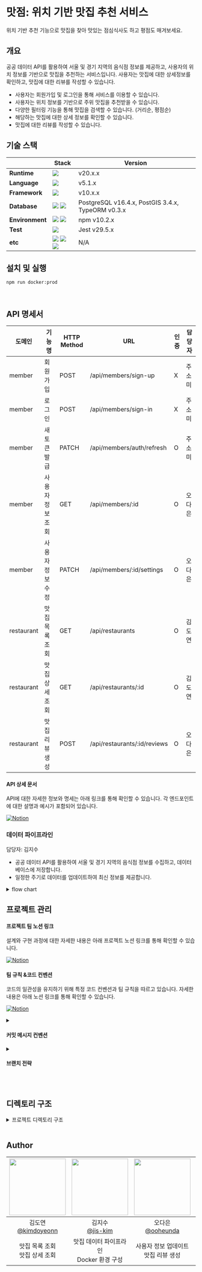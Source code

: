# 맛점: 위치 기반 맛집 추천 서비스

위치 기반 추천 기능으로 맛집을 찾아 맛있는 점심식사도 하고 평점도 매겨보세요.

## 개요

공공 데이터 API를 활용하여 서울 및 경기 지역의 음식점 정보를 제공하고, 사용자의 위치 정보를 기반으로 맛집을 추천하는 서비스입니다.
사용자는 맛집에 대한 상세정보를 확인하고, 맛집에 대한 리뷰를 작성할 수 있습니다.

- 사용자는 회원가입 및 로그인을 통해 서비스를 이용할 수 있습니다.
- 사용자는 위치 정보를 기반으로 주위 맛집을 추천받을 수 있습니다.
- 다양한 필터링 기능을 통해 맛집을 검색할 수 있습니다. (거리순, 평점순)
- 해당하는 맛집에 대한 상세 정보를 확인할 수 있습니다.
- 맛집에 대한 리뷰를 작성할 수 있습니다.

## 기술 스택

|                 | Stack                                                                                                                                                                                                                                                                                                               | Version                                           |
| --------------- | ------------------------------------------------------------------------------------------------------------------------------------------------------------------------------------------------------------------------------------------------------------------------------------------------------------------- | ------------------------------------------------- |
| **Runtime**     | <img src="https://img.shields.io/badge/node.js-5FA04E?style=for-the-badge&logo=node.js&logoColor=white" />                                                                                                                                                                                                          | v20.x.x                                           |
| **Language**    | <img src="https://img.shields.io/badge/Typescript-3178C6?style=for-the-badge&logo=Typescript&logoColor=white" />                                                                                                                                                                                                    | v5.1.x                                            |
| **Framework**   | <img src="https://img.shields.io/badge/nestjs-E0234E?style=for-the-badge&logo=nestjs&logoColor=white" />                                                                                                                                                                                                            | v10.x.x                                           |
| **Database**    | <img src="https://img.shields.io/badge/postgresql-4169e1?style=for-the-badge&logo=postgresql&logoColor=white" /> <img src="https://img.shields.io/badge/typeorm-FE0803?style=for-the-badge&logo=typeorm&logoColor=white">                                                                                           | PostgreSQL v16.4.x, PostGIS 3.4.x, TypeORM v0.3.x |
| **Environment** | <img src="https://img.shields.io/badge/NPM-%23CB3837.svg?style=for-the-badge&logo=npm&logoColor=white"> <img src="https://img.shields.io/badge/Git-F05032?style=for-the-badge&logo=Git&logoColor=white" />                                                                                                          | npm v10.2.x                                       |
| **Test**        | <img src="https://img.shields.io/badge/Jest-C21325?style=for-the-badge&logo=jest&logoColor=white">                                                                                                                                                                                                                  | Jest v29.5.x                                      |
| **etc**         | <img src="https://img.shields.io/badge/JWT-black?style=for-the-badge&logo=JSON%20web%20tokens"> <img src="https://img.shields.io/badge/passport-34E27A?style=for-the-badge&logo=passport&logoColor=white"> <img src="https://img.shields.io/badge/swagger-85EA2D?style=for-the-badge&logo=swagger&logoColor=white"> | N/A                                               |

## 설치 및 실행

```
npm run docker:prod
```

<br/>

## API 명세서

| 도메인     | 기능명           | HTTP Method | URL                          | 인증 | 담당자 |
| ---------- | ---------------- | ----------- | ---------------------------- | ---- | ------ |
| member     | 회원 가입        | POST        | /api/members/sign-up         | X    | 주소미 |
| member     | 로그인           | POST        | /api/members/sign-in         | X    | 주소미 |
| member     | 새 토큰 발급     | PATCH       | /api/members/auth/refresh    | O    | 주소미 |
| member     | 사용자 정보 조회 | GET         | /api/members/:id             | O    | 오다은 |
| member     | 사용자 정보 수정 | PATCH       | /api/members/:id/settings    | O    | 오다은 |
| restaurant | 맛집 목록 조회   | GET         | /api/restaurants             | O    | 김도연 |
| restaurant | 맛집 상세 조회   | GET         | /api/restaurants/:id         | O    | 김도연 |
| restaurant | 맛집 리뷰 생성   | POST        | /api/restaurants/:id/reviews | O    | 오다은 |

#### API 상세 문서

API에 대한 자세한 정보와 명세는 아래 링크를 통해 확인할 수 있습니다. 각 엔드포인트에 대한 설명과 예시가 포함되어 있습니다.

[![Notion](https://img.shields.io/badge/API_상세_문서-%23000000.svg?style=for-the-badge&logo=notion&logoColor=white)](https://evening-cushion-319.notion.site/45110023f9484632b7dc638e4dd11d48?v=736563bd97434c1b9c6c124f4c25ecc7&pvs=4)

### 데이터 파이프라인

담당자: 김지수

- 공공 데이터 API를 활용하여 서울 및 경기 지역의 음식점 정보를 수집하고, 데이터베이스에 저장합니다.
- 일정한 주기로 데이터를 업데이트하여 최신 정보를 제공합니다.

<details>
  <summary>flow chart</summary>

```mermaid
graph TD;
  B1[insertData] --> B2[processingRawXML];
  B2 --> B3[readMultipleFiles]
  B3 --> C4[dataFormatting];

  C1[updateData] --> C2[getRecentUpdate];
  C2 --> C3[fetchData];
  C3 --> C4;

  C4 --> D1[DataSourceManager];

```

</details>

## 프로젝트 관리

#### 프로젝트 팀 노션 링크

설계와 구현 과정에 대한 자세한 내용은 아래 프로젝트 노션 링크를 통해 확인할 수 있습니다.

[![Notion](https://img.shields.io/badge/맛점_프로젝트_문서-%23000000.svg?style=for-the-badge&logo=notion&logoColor=white)](http://evening-cushion-319.notion.site)

#### 팀 규칙 &코드 컨벤션

코드의 일관성을 유지하기 위해 특정 코드 컨벤션과 팀 규칙을 따르고 있습니다.
자세한 내용은 아래 노션 링크를 통해 확인할 수 있습니다.

[![Notion](https://img.shields.io/badge/코드_컨벤션_및_팀_규칙-%23000000.svg?style=for-the-badge&logo=notion&logoColor=white)](https://evening-cushion-319.notion.site/9e36314df92e468b8285abd6b57217e8?pvs=25)

<details>
<summary><h4>커밋 메시지 컨벤션</h4></summary>

```
# (gitmoji) <타입> : <제목><이슈번호>

##### 제목은 이슈 번호와 함께 최대 50 글자까지 한 줄로 입력 ############## -> |

# 본문은 위에 작성
######## 본문은 한 줄에 최대 72 글자까지만 입력 ########################### -> |

# --- COMMIT END ---
# <타입> 리스트
#   ✨(:sparkles:) feat    : 기능 (새로운 기능)
#   🐛(:bug:) fix     : 버그 (버그 수정)
#   ♻(:recycle:) refactor : 리팩토링
#   💄(:lipstick:) style   : 스타일 (코드 형식, 세미콜론 추가: 비즈니스 로직에 변경 없음)
#   📝(:memo:) docs    : 문서 (문서 추가, 수정, 삭제)
#   ✅(:white_check_mark:) test    : 테스트 (테스트 코드 추가, 수정, 삭제: 비즈니스 로직에 변경 없음)
#   🔨(:hammer:) chore   : 기타 변경사항 (빌드 스크립트 수정 등)
# ------------------
#     제목은 명령문으로
#     제목 끝에 마침표(.) 금지
#     제목과 본문을 한 줄 띄워 분리하기
#     본문은 "어떻게" 보다 "무엇을", "왜"를 설명한다.
#     본문은 한 줄을 작성하고 . 마침표를 찍어서 분리한다.
# ------------------
```

</details>

<details>
<summary><h4>브랜치 전략</h4></summary>

| 브랜치 유형        | 브랜치 이름 | 설명                                                                         | **사용법**                                                                   |
| ------------------ | ----------- | ---------------------------------------------------------------------------- | ---------------------------------------------------------------------------- |
| **Main Branch**    | `main`      | 제품으로 출시될 수 있는 브랜치                                               | 사용자에게 배포 가능한 상태만을 관리하며, 배포(release) 이력을 관리합니다.   |
| **Develop Branch** | `dev`       | 다음 출시 버전을 개발하는 브랜치                                             | 모든 기능이 추가되고 버그가 수정된 후, `dev` 브랜치를 `main`으로 병합합니다. |
| **Feature Branch** | `feature/*` | 새로운 기능 개발 및 버그 수정이 필요할 때마다 `dev` 브랜치로부터 분기됩니다. | 개발이 완료되면 `dev` 브랜치로 merge 하여 다른 사람들과 공유합니다.          |

### 예시

- Feature 브랜치 명명 규칙: `feature/기능요약` (예: `feature/login-api`)

</details>

<br/>

<br/>

## 디렉토리 구조

<details>
<summary>프로젝트 디렉토리 구조</summary>

```bash
.
├── Dockerfiles # 도커 이미지 빌드를 위한 파일
│   ├── db
│   └── server
├── data-pipeline # 데이터 파이프라인
│   ├── data # xml files
│   └── src
│       ├── common # 공통적으로 쓰이는 함수, constants.
│       ├── entities # entity (restaurant만 있습니다)
│       ├── insert # 초기 데이터 insert 함수
│       ├── types # type 정의
│       └── update # api 요청하여 db update하는 함수
├── init.sql # postgis extension 추가 script
├── src # API server
│   ├── auth # 인증 모듈
│   │   ├── decorators
│   │   ├── guards
│   │   └── strategies
│   ├── config # 환경변수 설정
│   │   ├── cache
│   │   └── database
│   ├── database # seeding files
│   │   ├── factory
│   │   └── seeds
│   ├── entities
│   ├── members # 사용자 관련 API
│   │   └── dto
│   └── restaurants # 맛집 관련 API
│       └── dto
└── test

30 directories
```

</details>
<br/>

## Author

| <img src="https://avatars.githubusercontent.com/kimdoyeonn?v=4" width="150" height="150"/> | <img src="https://avatars.githubusercontent.com/jis-kim?v=4" width="150" height="150"/> | <img src="https://avatars.githubusercontent.com/ooheunda?v=4" width="150" height="150"/> | <img src="https://avatars.githubusercontent.com/joosomi?v=4" width="150" height="150"/> |
| :----------------------------------------------------------------------------------------: | :-------------------------------------------------------------------------------------: | :--------------------------------------------------------------------------------------: | :-------------------------------------------------------------------------------------: |
|                  김도연<br/>[@kimdoyeonn](https://github.com/kimdoyeonn)                   |                    김지수<br/>[@jis-kim](https://github.com/jis-kim)                    |                   오다은<br/>[@ooheunda](https://github.com/ooheunda)                    |                    주소미<br/>[@joosomi](https://github.com/joosomi)                    |
|                             맛집 목록 조회<br/>맛집 상세 조회                              |                       맛집 데이터 파이프라인<br/>Docker 환경 구성                       |                         사용자 정보 업데이트<br/>맛집 리뷰 생성                          |                       회원 가입<br/> 로그인 <br/> 인증 토큰 갱신                        |
